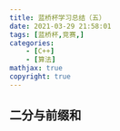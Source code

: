 ```yaml
---
title: 蓝桥杯学习总结（五）
date: 2021-03-29 21:58:01
tags: [蓝桥杯,竞赛,]
categories: 
	- [C++]
	- [算法]
mathjax: true
copyright: true
---
```


## 二分与前缀和

<!--more-->